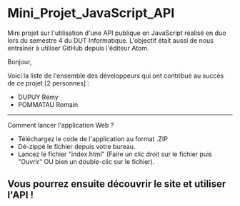 # Mini_Projet_JavaScript_API
Mini projet sur l'utilisation d'une API publique en JavaScript réalisé en duo lors du semestre 4 du DUT Informatique. L'objectif était aussi de nous entraîner à utiliser GitHub depuis l'éditeur Atom. 

Bonjour, 

Voici la liste de l'ensemble des développeurs qui ont contribué au succès de ce projet [2 personnes] : 
- DUPUY Rémy
- POMMATAU Romain
---

Comment lancer l'application Web ? 
- Téléchargez le code de l'application au format .ZIP
- Dé-zippé le fichier depuis votre bureau. 
- Lancez le fichier "index.html" (Faire un clic droit sur le fichier puis "Ouvrir" OU bien un double-clic sur le fichier). 

Vous pourrez ensuite découvrir le site et utiliser l'API ! 
---
